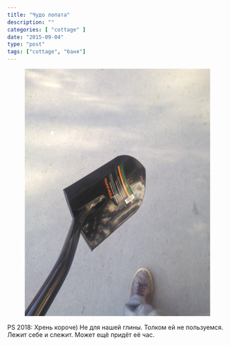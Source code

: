 ```yaml
---
title: "Чудо лопата"
description: ""
categories: [ "cottage" ]
date: "2015-09-04"
type: "post"
tags: ["cottage", "баня"]
---
```


<div class="gallery-item">

<figure><a data-fancybox="gallery" href='/img/2015/08/IMG_20150904_164501.jpg'><img src='/img/2015/08/IMG_20150904_164501.jpg' /></a></figure>

</div>

PS 2018: Хрень короче) Не для нашей глины. Толком ей не пользуемся. Лежит себе и слежит. Может ещё придёт её час.
